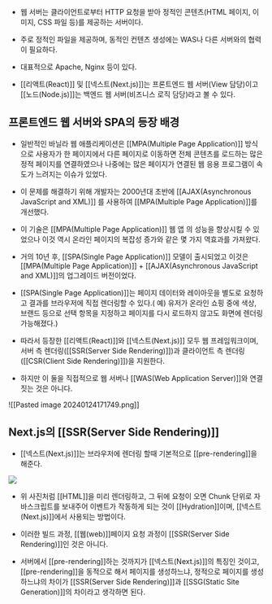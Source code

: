 - 웹 서버는 클라이언트로부터 HTTP 요청을 받아 정적인 콘텐츠(HTML 페이지, 이미지, CSS 파일 등)를 제공하는 서버이다.

- 주로 정적인 파일을 제공하며, 동적인 컨텐츠 생성에는 WAS나 다른 서버와의 협력이 필요하다.
- 대표적으로 Apache, Nginx 등이 있다.

- [[리액트(React)]] 및 [[넥스트(Next.js)]]는 프론트엔드 웹 서버(View 담당)이고 [[노드(Node.js)]]는 백엔드 웹 서버(비즈니스 로직 담당)라고 볼 수 있다.

## 프론트엔드 웹 서버와 SPA의 등장 배경

- 일반적인 바닐라 웹 애플리케이션은 [[MPA(Multiple Page Application)]] 방식으로 사용자가 한 페이지에서 다른 페이지로 이동하면 전체 콘텐츠를 로드하는 많은 정적 페이지를 연결하였으나 나중에는 많은 페이지가 연결된 웹 응용 프로그램이 속도가 느려지는 이슈가 있었다.

- 이 문제를 해결하기 위해 개발자는 2000년대 초반에 [[AJAX(Asynchronous JavaScript and XML)]] 를 사용하여 [[MPA(Multiple Page Application)]]를 개선했다.
- 이 기술은 [[MPA(Multiple Page Application)]] 웹 앱 의 성능을 향상시킬 수 있었으나 이것 역시 온라인 페이지의 복잡성 증가와 같은 몇 가지 역효과를 가져왔다.

- 거의 10년 후, [[SPA(Single Page Application)]] 모델이 출시되었고 이것은 [[MPA(Multiple Page Application)]] + [[AJAX(Asynchronous JavaScript and XML)]]의 업그레이드 버전이었다.

- [[SPA(Single Page Application)]]는 페이지 데이터와 레이아웃을 별도로 요청하고 결과를 브라우저에 직접 렌더링할 수 있다.( 예) 유저가 온라인 쇼핑 중에 색상, 브랜드 등으로 선택 항목을 지정하고 페이지를 다시 로드하지 않고도 화면에 렌더링 가능해졌다.)

- 따라서 등장한 [[리액트(React)]]와 [[넥스트(Next.js)]] 모두 웹 프레임워크이며, 서버 측 렌더링([[SSR(Server Side Rendering)]])과 클라이언트 측 렌더링([[CSR(Client Side Rendering)]])을 지원한다.
- 하지만 이 둘을 직접적으로 웹 서버나 [[WAS(Web Application Server)]]와 연결짓는 것은 아니다.


![[Pasted image 20240124171749.png]]

## Next.js의 [[SSR(Server Side Rendering)]]

- [[넥스트(Next.js)]]는 브라우저에 렌더링 할때 기본적으로 [[pre-rendering]]을 해준다.

![](https://blog.kakaocdn.net/dn/LGSXW/btrDPjAr3Mb/SZ9mkhj8wFiZT7Efkvrzt1/img.png)

- 위 사진처럼 [[HTML]]을 미리 렌더링하고, 그 뒤에 요청이 오면 Chunk 단위로 자바스크립트를 보내주어 이벤트가 작동하게 되는 것이 [[Hydration]]이며, [[넥스트(Next.js)]]에서 사용되는 방법이다.

- 이러한 빌드 과정, [[웹(web)]]페이지 요청 과정이 [[SSR(Server Side Rendering)]]인 것은 아니다.
- 서버에서 [[pre-rendering]]하는 것까지가 [[넥스트(Next.js)]]의 특징인 것이고, [[pre-rendering]]을 동적으로 해서 페이지를 생성하느냐, 정적으로 페이지를 생성하느냐의 차이가 [[SSR(Server Side Rendering)]]과 [[SSG(Static Site Generation)]]의 차이라고 생각하면 된다.